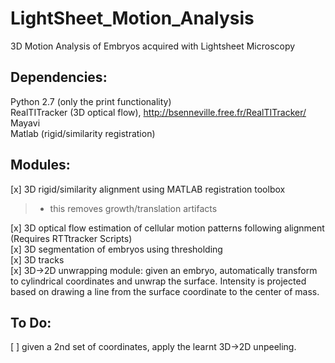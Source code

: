 # LightSheet_Motion_Analysis
3D Motion Analysis of Embryos acquired with Lightsheet Microscopy 


Dependencies:
-------------
Python 2.7 (only the print functionality) \
RealTITracker (3D optical flow), http://bsenneville.free.fr/RealTITracker/ \
Mayavi\
Matlab (rigid/similarity registration)

Modules:
--------

[x] 3D rigid/similarity alignment using MATLAB registration toolbox

>	- this removes growth/translation artifacts

[x] 3D optical flow estimation of cellular motion patterns following alignment (Requires RTTtracker Scripts)\
[x] 3D segmentation of embryos using thresholding \
[x] 3D tracks\
[x] 3D->2D unwrapping module: given an embryo, automatically transform to cylindrical coordinates and unwrap the surface. Intensity is projected based on drawing a line from the surface coordinate to the center of mass. 

To Do:
-------
[ ] given a 2nd set of coordinates, apply the learnt 3D->2D unpeeling. 
